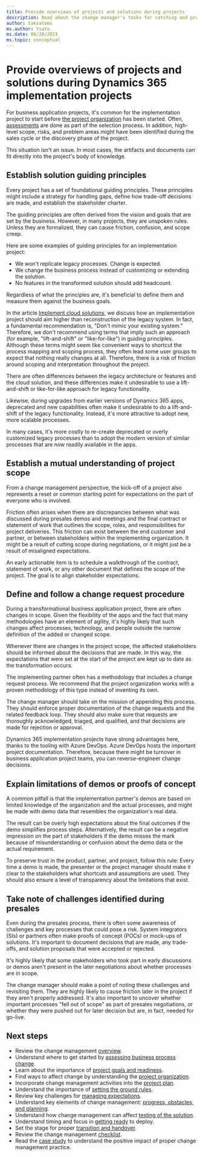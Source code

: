 ```yaml
---
title: Provide overviews of projects and solutions during projects
description: Read about the change manager's tasks for catching and providing the overview of the project and the solution during a Dynamics 365 implementation project.
author: taksatoms
ms.author: tsato
ms.date: 06/20/2023
ms.topic: conceptual
---
```


# Provide overviews of projects and solutions during Dynamics 365 implementation projects

For business application projects, it's common for the implementation project to start before [the project organization](change-management-project-organization.md) has been started. Often, [assessments](change-management-assessing-business-process-change.md) are done as part of the selection process. In addition, high-level scope, risks, and problem areas might have been identified during the sales cycle or the discovery phase of the project.

This situation isn't an issue. In most cases, the artifacts and documents can fit directly into the project's body of knowledge.

## Establish solution guiding principles

Every project has a set of foundational guiding principles. These principles might include a strategy for handling gaps, define how trade-off decisions are made, and establish the stakeholder charter.

The guiding principles are often derived from the vision and goals that are set by the business. However, in many projects, they are unspoken rules. Unless they are formalized, they can cause friction, confusion, and scope creep.

Here are some examples of guiding principles for an implementation project:

- We won't replicate legacy processes. Change is expected.
- We change the business process instead of customizing or extending the solution.
- No features in the transformed solution should add headcount.

Regardless of what the principles are, it's beneficial to define them and measure them against the business goals.

In the article [Implement cloud solutions](implementing-cloud-solutions.md), we discuss how an implementation project should aim higher than reconstruction of the legacy system. In fact, a fundamental recommendation is, "Don't mimic your existing system." Therefore, we don't recommend using terms that imply such an approach (for example, "lift-and-shift" or "like-for-like") in guiding principles. Although these terms might seem like convenient ways to shortcut the process mapping and scoping process, they often lead some user groups to expect that nothing really changes at all. Therefore, there is a risk of friction around scoping and interpretation throughout the project.

There are often differences between the legacy architecture or features and the cloud solution, and these differences make it undesirable to use a lift-and-shift or like-for-like approach for legacy functionality.

Likewise, during upgrades from earlier versions of Dynamics 365 apps, deprecated and new capabilities often make it undesirable to do a lift-and-shift of the legacy functionality. Instead, it's more attractive to adopt new, more scalable processes.

In many cases, it's more costly to re-create deprecated or overly customized legacy processes than to adopt the modern version of similar processes that are now readily available in the apps.

## Establish a mutual understanding of project scope

From a change management perspective, the kick-off of a project also represents a reset or common starting point for expectations on the part of everyone who is involved.

Friction often arises when there are discrepancies between what was discussed during presales demos and meetings and the final contract or statement of work that outlines the scope, roles, and responsibilities for project deliveries. This friction can exist between the end customer and partner, or between stakeholders within the implementing organization. It might be a result of cutting scope during negotiations, or it might just be a result of misaligned expectations.

An early actionable item is to schedule a walkthrough of the contract, statement of work, or any other document that defines the scope of the project. The goal is to align stakeholder expectations.

## Define and follow a change request procedure

During a transformational business application project, there are often changes in scope. Given the flexibility of the apps and the fact that many methodologies have an element of agility, it's highly likely that such changes affect processes, technology, and people outside the narrow definition of the added or changed scope.

Whenever there are changes in the project scope, the affected stakeholders should be informed about the decisions that are made. In this way, the expectations that were set at the start of the project are kept up to date as the transformation occurs.

The implementing partner often has a methodology that includes a change request process. We recommend that the project organization works with a proven methodology of this type instead of inventing its own.

The change manager should take on the mission of appending this process. They should enforce proper documentation of the change requests and the related feedback loop. They should also make sure that requests are thoroughly acknowledged, triaged, and qualified, and that decisions are made for rejection or approval.

Dynamics 365 implementation projects have strong advantages here, thanks to the tooling with Azure DevOps. Azure DevOps hosts the important project documentation. Therefore, because there might be turnover in business application project teams, you can reverse-engineer change decisions.

## Explain limitations of demos or proofs of concept

A common pitfall is that the implementation partner's demos are based on limited knowledge of the organization and the actual processes, and might be made with demo data that resembles the organization's real data.

The result can be overly high expectations about the final outcomes if the demo simplifies process steps. Alternatively, the result can be a negative impression on the part of stakeholders if the demo misses the mark because of misunderstanding or confusion about the demo data or the actual requirement.

To preserve trust in the product, partner, and project, follow this rule: Every time a demo is made, the presenter or the project manager should make it clear to the stakeholders what shortcuts and assumptions are used. They should also ensure a level of transparency about the limitations that exist.

## Take note of challenges identified during presales

Even during the presales process, there is often some awareness of challenges and key processes that could pose a risk. System integrators (SIs) or partners often make proofs of concept (POCs) or mock-ups of solutions. It's important to document decisions that are made, any trade-offs, and solution proposals that were accepted or rejected.

It's highly likely that some stakeholders who took part in early discussions or demos aren't present in the later negotiations about whether processes are in scope.

The change manager should make a point of noting these challenges and revisiting them. They are highly likely to cause friction later in the project if they aren't properly addressed. It's also important to uncover whether important processes "fell out of scope" as part of presales negotiations, or whether they were pushed out for later decision but are, in fact, needed for go-live.

## Next steps

- Review the change management [overview](change-management.md).
- Understand where to get started by [assessing business process change](change-management-assessing-business-process-change.md).
- Learn about the importance of [project goals and readiness](change-management-project-goals-readiness.md).
- Find ways to affect change by understanding the [project organization](change-management-project-organization.md).
- Incorporate change management activities into the [project plan](change-management-project-plan.md).
- Understand the importance of [setting the ground rules](change-management-set-ground-rules.md).
- Review key challenges for [managing expectations](change-management-manage-expectations.md).
- Understand key elements of change management: [progress, obstacles, and planning](change-management-progress-obstacles-planning.md).
- Understand how change management can affect [testing of the solution](change-management-test-solution.md).
- Understand timing and focus in [getting ready](change-management-get-ready.md) to deploy.
- Set the stage for proper [transition and handover](change-management-transition-handover.md).
- Review the change management [checklist](change-management-checklist.md).
- Read the [case study](change-management-case-study.md) to understand the positive impact of proper change management practice.
